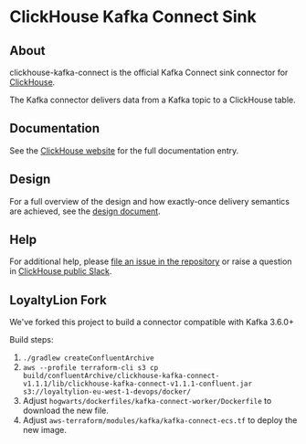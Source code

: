 # ClickHouse Kafka Connect Sink

## About

clickhouse-kafka-connect is the official Kafka Connect sink connector for [ClickHouse](https://clickhouse.com/).

The Kafka connector delivers data from a Kafka topic to a ClickHouse table.

## Documentation

See the [ClickHouse website](https://clickhouse.com/docs/en/integrations/kafka/clickhouse-kafka-connect-sink) for the full documentation entry.

## Design

For a full overview of the design and how exactly-once delivery semantics are achieved, see the [design document](./docs/DESIGN.md).

## Help

For additional help, please [file an issue in the repository](https://github.com/ClickHouse/clickhouse-kafka-connect/issues) or raise a question in [ClickHouse public Slack](https://clickhouse.com/slack).

## LoyaltyLion Fork

We've forked this project to build a connector compatible with Kafka 3.6.0+

Build steps:

1. `./gradlew createConfluentArchive`
2. `aws --profile terraform-cli s3 cp build/confluentArchive/clickhouse-kafka-connect-v1.1.1/lib/clickhouse-kafka-connect-v1.1.1-confluent.jar s3://loyaltylion-eu-west-1-devops/docker/`
3. Adjust `hogwarts/dockerfiles/kafka-connect-worker/Dockerfile` to download the new file.
4. Adjust `aws-terraform/modules/kafka/kafka-connect-ecs.tf` to deploy the new image.
